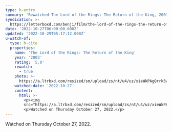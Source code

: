 ```yaml
---
type: h-entry
summary: 'Rewatched The Lord of the Rings: The Return of the King, 2003 - ★★★★★'
syndication: >-
  https://letterboxd.com/benji/film/the-lord-of-the-rings-the-return-of-the-king/3/
date: '2022-10-27T06:00:00.000Z'
updated: '2022-10-29T05:17:12.000Z'
u-watch-of:
  type: h-cite
  properties:
    name: 'The Lord of the Rings: The Return of the King'
    year: '2003'
    rating: '5.0'
    rewatch:
      - true
    photo: >-
      https://a.ltrbxd.com/resized/sm/upload/zs/nt/u4/uz/xieWkPAgQrrk5wOyncayPd65hrp-0-600-0-900-crop.jpg?v=4c89d05285
    watched-date: '2022-10-27'
    content:
      html: >-
        <p><img
        src="https://a.ltrbxd.com/resized/sm/upload/zs/nt/u4/uz/xieWkPAgQrrk5wOyncayPd65hrp-0-600-0-900-crop.jpg?v=4c89d05285"/></p>
        <p>Watched on Thursday October 27, 2022.</p>
---
```

Watched on Thursday October 27, 2022.
